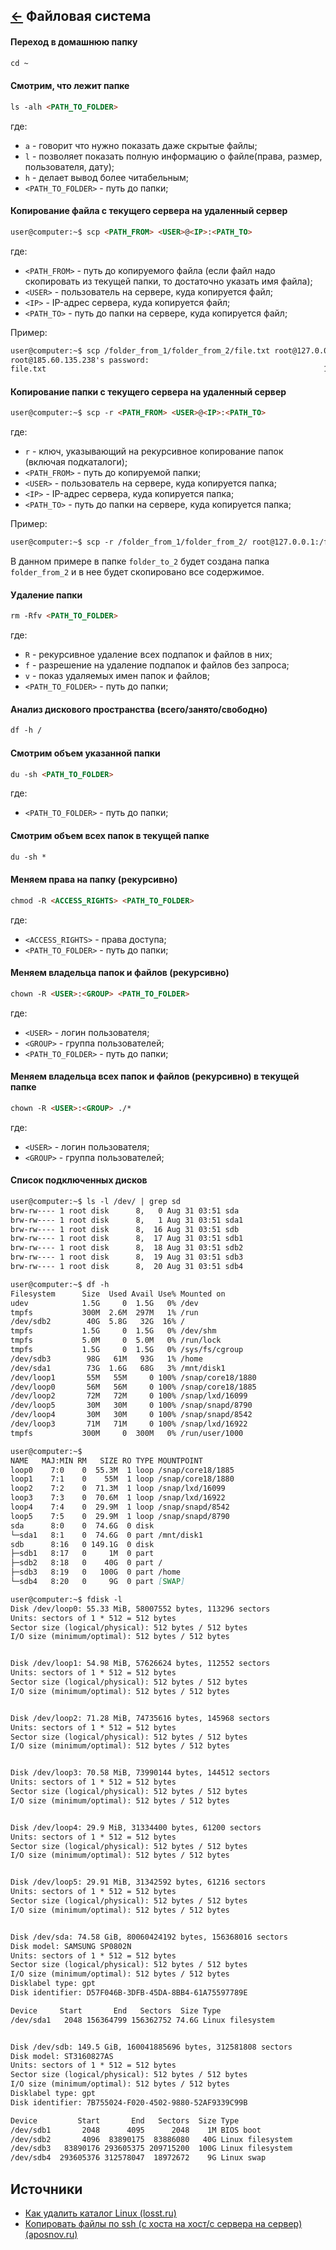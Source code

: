[&larr;](readme.md "SSH команды") Файловая система
--------------------------------------------------

#### Переход в домашнюю папку

```markdown
cd ~
```

#### Смотрим, что лежит папке

```markdown
ls -alh <PATH_TO_FOLDER>
```

где:
 
- `a` - говорит что нужно показать даже скрытые файлы;
- `l` - позволяет показать полную информацию о файле(права, размер, пользователя, дату);
- `h` - делает вывод более читабельным;
- `<PATH_TO_FOLDER>` - путь до папки;

#### Копирование файла с текущего сервера на удаленный сервер

```markdown
user@computer:~$ scp <PATH_FROM> <USER>@<IP>:<PATH_TO>
```

где:

- `<PATH_FROM>` - путь до копируемого файла (если файл надо скопировать из текущей папки, то достаточно указать имя файла);
- `<USER>` - пользователь на сервере, куда копируется файл;
- `<IP>` - IP-адрес сервера, куда копируется файл;
- `<PATH_TO>` - путь до папки на сервере, куда копируется файл;

Пример:

```markdown
user@computer:~$ scp /folder_from_1/folder_from_2/file.txt root@127.0.0.1:/folder_to_1/folder_to_2/
root@185.60.135.238's password:
file.txt                                                              100% 5504MB  11.1MB/s   08:17
```

#### Копирование папки с текущего сервера на удаленный сервер

```markdown
user@computer:~$ scp -r <PATH_FROM> <USER>@<IP>:<PATH_TO>
```

где:

- `r` - ключ, указывающий на рекурсивное копирование папок (включая подкаталоги);
- `<PATH_FROM>` - путь до копируемой папки;
- `<USER>` - пользователь на сервере, куда копируется папка;
- `<IP>` - IP-адрес сервера, куда копируется папка;
- `<PATH_TO>` - путь до папки на сервере, куда копируется папка;

Пример:

```markdown
user@computer:~$ scp -r /folder_from_1/folder_from_2/ root@127.0.0.1:/folder_to_1/folder_to_2/
```

В данном примере в папке `folder_to_2` будет создана папка `folder_from_2` и в нее будет скопировано все содержимое.

#### Удаление папки

```markdown
rm -Rfv <PATH_TO_FOLDER>
```

где:
 
- `R` - рекурсивное удаление всех подпапок и файлов в них;
- `f` - разрешение на удаление подпапок и файлов без запроса;
- `v` - показ удаляемых имен папок и файлов;
- `<PATH_TO_FOLDER>` - путь до папки;

#### Анализ дискового пространства (всего/занято/свободно)

```markdown
df -h /
```

#### Смотрим объем указанной папки

```markdown
du -sh <PATH_TO_FOLDER>
```

где:
 
- `<PATH_TO_FOLDER>` - путь до папки;

#### Смотрим объем всех папок в текущей папке

```markdown
du -sh *
```

#### Меняем права на папку (рекурсивно)

```markdown
chmod -R <ACCESS_RIGHTS> <PATH_TO_FOLDER>
```

где:
 
- `<ACCESS_RIGHTS>` - права доступа;
- `<PATH_TO_FOLDER>` - путь до папки;

#### Меняем владельца папок и файлов (рекурсивно)

```markdown
chown -R <USER>:<GROUP> <PATH_TO_FOLDER>
```

где:
 
- `<USER>` - логин пользователя;
- `<GROUP>` - группа пользователей;
- `<PATH_TO_FOLDER>` - путь до папки;

#### Меняем владельца всех папок и файлов (рекурсивно) в текущей папке

```markdown
chown -R <USER>:<GROUP> ./*
```

где:
 
- `<USER>` - логин пользователя;
- `<GROUP>` - группа пользователей;

#### Список подключенных дисков

```markdown
user@computer:~$ ls -l /dev/ | grep sd
brw-rw---- 1 root disk      8,   0 Aug 31 03:51 sda
brw-rw---- 1 root disk      8,   1 Aug 31 03:51 sda1
brw-rw---- 1 root disk      8,  16 Aug 31 03:51 sdb
brw-rw---- 1 root disk      8,  17 Aug 31 03:51 sdb1
brw-rw---- 1 root disk      8,  18 Aug 31 03:51 sdb2
brw-rw---- 1 root disk      8,  19 Aug 31 03:51 sdb3
brw-rw---- 1 root disk      8,  20 Aug 31 03:51 sdb4
```

```markdown
user@computer:~$ df -h
Filesystem      Size  Used Avail Use% Mounted on
udev            1.5G     0  1.5G   0% /dev
tmpfs           300M  2.6M  297M   1% /run
/dev/sdb2        40G  5.8G   32G  16% /
tmpfs           1.5G     0  1.5G   0% /dev/shm
tmpfs           5.0M     0  5.0M   0% /run/lock
tmpfs           1.5G     0  1.5G   0% /sys/fs/cgroup
/dev/sdb3        98G   61M   93G   1% /home
/dev/sda1        73G  1.6G   68G   3% /mnt/disk1
/dev/loop1       55M   55M     0 100% /snap/core18/1880
/dev/loop0       56M   56M     0 100% /snap/core18/1885
/dev/loop2       72M   72M     0 100% /snap/lxd/16099
/dev/loop5       30M   30M     0 100% /snap/snapd/8790
/dev/loop4       30M   30M     0 100% /snap/snapd/8542
/dev/loop3       71M   71M     0 100% /snap/lxd/16922
tmpfs           300M     0  300M   0% /run/user/1000
```

```markdown
user@computer:~$ 
NAME   MAJ:MIN RM   SIZE RO TYPE MOUNTPOINT
loop0    7:0    0  55.3M  1 loop /snap/core18/1885
loop1    7:1    0    55M  1 loop /snap/core18/1880
loop2    7:2    0  71.3M  1 loop /snap/lxd/16099
loop3    7:3    0  70.6M  1 loop /snap/lxd/16922
loop4    7:4    0  29.9M  1 loop /snap/snapd/8542
loop5    7:5    0  29.9M  1 loop /snap/snapd/8790
sda      8:0    0  74.6G  0 disk
└─sda1   8:1    0  74.6G  0 part /mnt/disk1
sdb      8:16   0 149.1G  0 disk
├─sdb1   8:17   0     1M  0 part
├─sdb2   8:18   0    40G  0 part /
├─sdb3   8:19   0   100G  0 part /home
└─sdb4   8:20   0     9G  0 part [SWAP]
```

```markdown
user@computer:~$ fdisk -l
Disk /dev/loop0: 55.33 MiB, 58007552 bytes, 113296 sectors
Units: sectors of 1 * 512 = 512 bytes
Sector size (logical/physical): 512 bytes / 512 bytes
I/O size (minimum/optimal): 512 bytes / 512 bytes


Disk /dev/loop1: 54.98 MiB, 57626624 bytes, 112552 sectors
Units: sectors of 1 * 512 = 512 bytes
Sector size (logical/physical): 512 bytes / 512 bytes
I/O size (minimum/optimal): 512 bytes / 512 bytes


Disk /dev/loop2: 71.28 MiB, 74735616 bytes, 145968 sectors
Units: sectors of 1 * 512 = 512 bytes
Sector size (logical/physical): 512 bytes / 512 bytes
I/O size (minimum/optimal): 512 bytes / 512 bytes


Disk /dev/loop3: 70.58 MiB, 73990144 bytes, 144512 sectors
Units: sectors of 1 * 512 = 512 bytes
Sector size (logical/physical): 512 bytes / 512 bytes
I/O size (minimum/optimal): 512 bytes / 512 bytes


Disk /dev/loop4: 29.9 MiB, 31334400 bytes, 61200 sectors
Units: sectors of 1 * 512 = 512 bytes
Sector size (logical/physical): 512 bytes / 512 bytes
I/O size (minimum/optimal): 512 bytes / 512 bytes


Disk /dev/loop5: 29.91 MiB, 31342592 bytes, 61216 sectors
Units: sectors of 1 * 512 = 512 bytes
Sector size (logical/physical): 512 bytes / 512 bytes
I/O size (minimum/optimal): 512 bytes / 512 bytes


Disk /dev/sda: 74.58 GiB, 80060424192 bytes, 156368016 sectors
Disk model: SAMSUNG SP0802N
Units: sectors of 1 * 512 = 512 bytes
Sector size (logical/physical): 512 bytes / 512 bytes
I/O size (minimum/optimal): 512 bytes / 512 bytes
Disklabel type: gpt
Disk identifier: D57F046B-3DFB-45DA-8BB4-61A75597789E

Device     Start       End   Sectors  Size Type
/dev/sda1   2048 156364799 156362752 74.6G Linux filesystem


Disk /dev/sdb: 149.5 GiB, 160041885696 bytes, 312581808 sectors
Disk model: ST3160827AS
Units: sectors of 1 * 512 = 512 bytes
Sector size (logical/physical): 512 bytes / 512 bytes
I/O size (minimum/optimal): 512 bytes / 512 bytes
Disklabel type: gpt
Disk identifier: 7B755024-F020-4502-9880-52AF9339C99B

Device         Start       End   Sectors  Size Type
/dev/sdb1       2048      4095      2048    1M BIOS boot
/dev/sdb2       4096  83890175  83886080   40G Linux filesystem
/dev/sdb3   83890176 293605375 209715200  100G Linux filesystem
/dev/sdb4  293605376 312578047  18972672    9G Linux swap
```

## Источники

- [Как удалить каталог Linux (losst.ru)](https://losst.ru/kak-udalit-katalog-linux)
- [Копировать файлы по ssh (с хоста на хост/с сервера на сервер) (aposnov.ru)](https://aposnov.ru/%D0%BA%D0%BE%D0%BF%D0%B8%D1%80%D0%BE%D0%B2%D0%B0%D1%82%D1%8C-%D1%84%D0%B0%D0%B9%D0%BB%D1%8B-%D0%BF%D0%BE-ssh-%D1%81-%D1%85%D0%BE%D1%81%D1%82%D0%B0-%D0%BD%D0%B0/)
